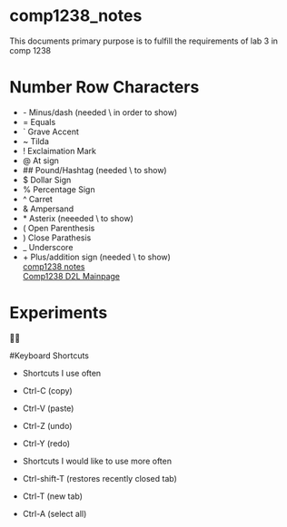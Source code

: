# comp1238_notes
This documents primary purpose is to fulfill the requirements of lab 3 in comp 1238
# Number Row Characters
* \- Minus/dash (needed \\ in order to show)
* = Equals
* ` Grave Accent
* ~ Tilda
* ! Exclaimation Mark
* @ At sign
* \## Pound/Hashtag (needed \\ to show)
* $ Dollar Sign
* % Percentage Sign
* ^ Carret
* & Ampersand
* \* Asterix (neeeded \\ to show)
* ( Open Parenthesis
* ) Close Parathesis
* _ Underscore
* \+ Plus/addition sign (needed \\ to show)  
[comp1238 notes](https://github.com/DEDAWDA/comp1238_notes/tree/main)  
[Comp1238 D2L Mainpage](https://learn.georgebrown.ca/d2l/home/291663)
# Experiments
🥱😴

#Keyboard Shortcuts
* Shortcuts I use often
*  Ctrl-C (copy)
*  Ctrl-V (paste)
*  Ctrl-Z (undo)
*  Ctrl-Y (redo)

* Shortcuts I would like to use more often
*  Ctrl-shift-T (restores recently closed tab)
*  Ctrl-T (new tab)
*  Ctrl-A (select all)